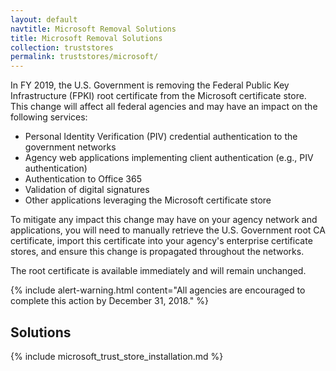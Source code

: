 ```yaml
---
layout: default
navtitle: Microsoft Removal Solutions
title: Microsoft Removal Solutions
collection: truststores
permalink: truststores/microsoft/
---
```

In FY 2019, the U.S. Government is removing the Federal Public Key Infrastructure (FPKI) root certificate from the Microsoft certificate store. This change will affect all federal agencies and may have an impact on the following services:  
 
- Personal Identity Verification (PIV) credential authentication to the government networks
- Agency web applications implementing client authentication (e.g., PIV authentication)
- Authentication to Office 365
- Validation of digital signatures
- Other applications leveraging the Microsoft certificate store

To mitigate any impact this change may have on your agency network and applications, you will need to manually retrieve the U.S. Government root CA certificate, import this certificate into your agency's enterprise certificate stores, and ensure this change is propagated throughout the networks. 

The root certificate is available immediately and will remain unchanged. 

{% include alert-warning.html content="All agencies are encouraged to complete this action by December 31, 2018." %} 

## Solutions ##
{% include microsoft_trust_store_installation.md %}
